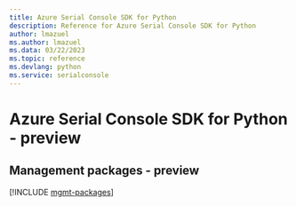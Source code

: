 ```yaml
---
title: Azure Serial Console SDK for Python
description: Reference for Azure Serial Console SDK for Python
author: lmazuel
ms.author: lmazuel
ms.data: 03/22/2023
ms.topic: reference
ms.devlang: python
ms.service: serialconsole
---
```

# Azure Serial Console SDK for Python - preview

## Management packages - preview
[!INCLUDE [mgmt-packages](serial-console-mgmt-index.md)]